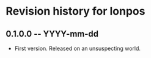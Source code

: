 # Revision history for lonpos

## 0.1.0.0 -- YYYY-mm-dd

* First version. Released on an unsuspecting world.
